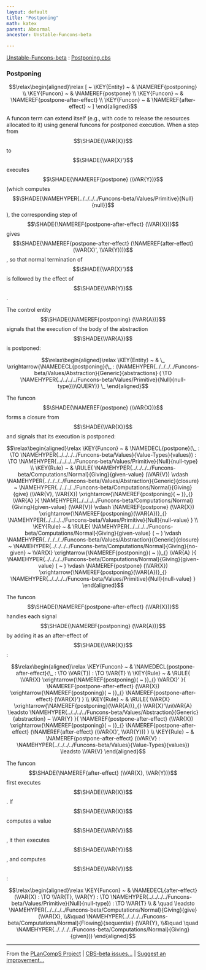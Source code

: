 ```yaml
---
layout: default
title: "Postponing"
math: katex
parent: Abnormal
ancestor: Unstable-Funcons-beta

---
```


[Unstable-Funcons-beta] : [Postponing.cbs]

### Postponing
               


$$\relax\begin{aligned}\relax
  [ ~ 
  \KEY{Entity} ~ & \NAMEREF{postponing} \\
  \KEY{Funcon} ~ & \NAMEREF{postpone} \\
  \KEY{Funcon} ~ & \NAMEREF{postpone-after-effect} \\
  \KEY{Funcon} ~ & \NAMEREF{after-effect}
  ~ ]
\end{aligned}$$


A funcon term can extend itself (e.g., with code to release the resources
allocated to it) using general funcons for postponed execution. When a step
from $$\SHADE{\VAR{X}}$$ to $$\SHADE{\VAR{X}'}$$ executes $$\SHADE{\NAMEREF{postpone}
           (\VAR{Y})}$$ (which computes $$\SHADE{\NAMEHYPER{../../../../Funcons-beta/Values/Primitive}{Null}{null}}$$),
the corresponding step of  $$\SHADE{\NAMEREF{postpone-after-effect}
           (\VAR{X})}$$ gives
$$\SHADE{\NAMEREF{postpone-after-effect}
           (\NAMEREF{after-effect}
              (\VAR{X}',    
               \VAR{Y}))}$$, so that normal termination
of $$\SHADE{\VAR{X}'}$$ is followed by the effect of $$\SHADE{\VAR{Y}}$$.

The control entity $$\SHADE{\NAMEREF{postponing}
           (\VAR{A})}$$ signals that the execution of the body
of the abstraction $$\SHADE{\VAR{A}}$$ is postponed:


$$\relax\begin{aligned}\relax
  \KEY{Entity} ~ 
  & \_ \xrightarrow{\NAMEDECL{postponing}(\_ : (\NAMEHYPER{../../../../Funcons-beta/Values/Abstraction}{Generic}{abstractions}
                                                                 ( \TO \NAMEHYPER{../../../../Funcons-beta/Values/Primitive}{Null}{null-type}))\QUERY)} \_
\end{aligned}$$


The funcon $$\SHADE{\NAMEREF{postpone}
           (\VAR{X})}$$ forms a closure from $$\SHADE{\VAR{X}}$$ and signals that its
execution is postponed:


$$\relax\begin{aligned}\relax
  \KEY{Funcon} ~ 
  & \NAMEDECL{postpone}(\_ :  \TO \NAMEHYPER{../../../../Funcons-beta/Values}{Value-Types}{values}) :  \TO \NAMEHYPER{../../../../Funcons-beta/Values/Primitive}{Null}{null-type}
\\
  \KEY{Rule} ~ 
    & \RULE{
      \NAMEHYPER{../../../../Funcons-beta/Computations/Normal}{Giving}{given-value} (\VAR{V}) \vdash \NAMEHYPER{../../../../Funcons-beta/Values/Abstraction}{Generic}{closure} ~
                    \NAMEHYPER{../../../../Funcons-beta/Computations/Normal}{Giving}{give}
                      (\VAR{V},    
                       \VAR{X}) \xrightarrow{\NAMEREF{postponing}( ~ )}_{} \VAR{A}
      }{
      \NAMEHYPER{../../../../Funcons-beta/Computations/Normal}{Giving}{given-value} (\VAR{V}) \vdash \NAMEREF{postpone}
                    (\VAR{X}) \xrightarrow{\NAMEREF{postponing}(\VAR{A})}_{} \NAMEHYPER{../../../../Funcons-beta/Values/Primitive}{Null}{null-value}
      }
\\
  \KEY{Rule} ~ 
    & \RULE{
      \NAMEHYPER{../../../../Funcons-beta/Computations/Normal}{Giving}{given-value} ( ~ ) \vdash \NAMEHYPER{../../../../Funcons-beta/Values/Abstraction}{Generic}{closure} ~
                    \NAMEHYPER{../../../../Funcons-beta/Computations/Normal}{Giving}{no-given} ~
                      \VAR{X} \xrightarrow{\NAMEREF{postponing}( ~ )}_{} \VAR{A}
      }{
      \NAMEHYPER{../../../../Funcons-beta/Computations/Normal}{Giving}{given-value} ( ~ ) \vdash \NAMEREF{postpone}
                    (\VAR{X}) \xrightarrow{\NAMEREF{postponing}(\VAR{A})}_{} \NAMEHYPER{../../../../Funcons-beta/Values/Primitive}{Null}{null-value}
      }
\end{aligned}$$


The funcon $$\SHADE{\NAMEREF{postpone-after-effect}
           (\VAR{X})}$$ handles each signal $$\SHADE{\NAMEREF{postponing}
           (\VAR{A})}$$
by adding it as an after-effect of $$\SHADE{\VAR{X}}$$:


$$\relax\begin{aligned}\relax
  \KEY{Funcon} ~ 
  & \NAMEDECL{postpone-after-effect}(\_ :  \TO \VAR{T}) :  \TO \VAR{T}
\\
  \KEY{Rule} ~ 
    & \RULE{
       \VAR{X} \xrightarrow{\NAMEREF{postponing}( ~ )}_{} \VAR{X}'
      }{
       \NAMEREF{postpone-after-effect}
                    (\VAR{X}) \xrightarrow{\NAMEREF{postponing}( ~ )}_{} \NAMEREF{postpone-after-effect}
                                                               (\VAR{X}')
      }
\\
  \KEY{Rule} ~ 
    & \RULE{
       \VAR{X} \xrightarrow{\NAMEREF{postponing}(\VAR{A})}_{} \VAR{X}'\\n\VAR{A} \leadsto \NAMEHYPER{../../../../Funcons-beta/Values/Abstraction}{Generic}{abstraction} ~
                                                 \VAR{Y}
      }{
       \NAMEREF{postpone-after-effect}
                    (\VAR{X}) \xrightarrow{\NAMEREF{postponing}( ~ )}_{} \NAMEREF{postpone-after-effect}
                                                               (\NAMEREF{after-effect}
                                                                  (\VAR{X}',    
                                                                   \VAR{Y}))
      }
\\
  \KEY{Rule} ~ 
    & \NAMEREF{postpone-after-effect}
        (\VAR{V} : \NAMEHYPER{../../../../Funcons-beta/Values}{Value-Types}{values}) \leadsto \VAR{V}
\end{aligned}$$


The funcon $$\SHADE{\NAMEREF{after-effect}
           (\VAR{X},   
            \VAR{Y})}$$ first executes $$\SHADE{\VAR{X}}$$. If $$\SHADE{\VAR{X}}$$ computes a value $$\SHADE{\VAR{V}}$$,
it then executes $$\SHADE{\VAR{Y}}$$, and computes $$\SHADE{\VAR{V}}$$:


$$\relax\begin{aligned}\relax
  \KEY{Funcon} ~ 
  & \NAMEDECL{after-effect}(\VAR{X} :  \TO \VAR{T}, \VAR{Y} :  \TO \NAMEHYPER{../../../../Funcons-beta/Values/Primitive}{Null}{null-type}) :  \TO \VAR{T} \\
  & \quad \leadsto \NAMEHYPER{../../../../Funcons-beta/Computations/Normal}{Giving}{give}
                     (\VAR{X}, \\&\quad 
                      \NAMEHYPER{../../../../Funcons-beta/Computations/Normal}{Flowing}{sequential}
                        (\VAR{Y}, \\&\quad \quad 
                         \NAMEHYPER{../../../../Funcons-beta/Computations/Normal}{Giving}{given}))
\end{aligned}$$



[Funcons-beta]: /CBS-beta/math/Funcons-beta
  "FUNCONS-BETA"
[Unstable-Funcons-beta]: /CBS-beta/math/Unstable-Funcons-beta
  "UNSTABLE-FUNCONS-BETA"
[Languages-beta]: /CBS-beta/math/Languages-beta
  "LANGUAGES-BETA"
[Unstable-Languages-beta]: /CBS-beta/math/Unstable-Languages-beta
  "UNSTABLE-LANGUAGES-BETA"
[CBS-beta]: /CBS-beta 
  "CBS-BETA"


____

From the [PLanCompS Project] | [CBS-beta issues...] | [Suggest an improvement...]

[Postponing.cbs]: /CBS-beta/Unstable-Funcons-beta/Computations/Abnormal/Postponing/Postponing.cbs
  "CBS SOURCE FILE"
[PLanCompS Project]: https://plancomps.github.io
  "PROGRAMMING LANGUAGE COMPONENTS AND SPECIFICATIONS PROJECT HOME PAGE"
[CBS-beta issues...]: https://github.com/plancomps/CBS-beta/issues
  "CBS-BETA ISSUE REPORTS ON GITHUB"
[Suggest an improvement...]: mailto:plancomps@gmail.com?Subject=CBS-beta%20-%20comment&Body=Re%3A%20CBS-beta%20specification%20at%20Computations/Abnormal/Postponing/Postponing.cbs%0A%0AComment/Query/Issue/Suggestion%3A%0A%0A%0ASignature%3A%0A 
  "GENERATE AN EMAIL TEMPLATE"
